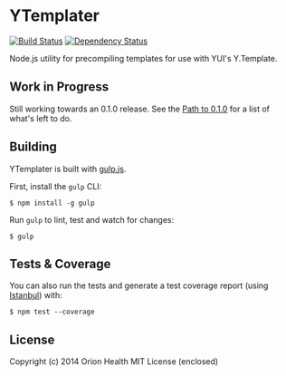 YTemplater
==========

[![Build Status](https://travis-ci.org/orionhealth/ytemplater.png?branch=master)](https://travis-ci.org/orionhealth/ytemplater)
[![Dependency Status](https://gemnasium.com/orionhealth/ytemplater.png)](https://gemnasium.com/orionhealth/ytemplater)

Node.js utility for precompiling templates for use with YUI's Y.Template.

## Work in Progress

Still working towards an 0.1.0 release. See the [Path to 0.1.0](https://github.com/orionhealth/ytemplater/issues/1) for a list of what's left to do.

## Building

YTemplater is built with [gulp.js](http://gulpjs.com/).

First, install the `gulp` CLI:

    $ npm install -g gulp

Run `gulp` to lint, test and watch for changes:

    $ gulp


## Tests & Coverage

You can also run the tests and generate a test coverage report (using [Istanbul](https://github.com/gotwarlost/istanbul)) with:

    $ npm test --coverage


## License

Copyright (c) 2014 Orion Health MIT License (enclosed)
